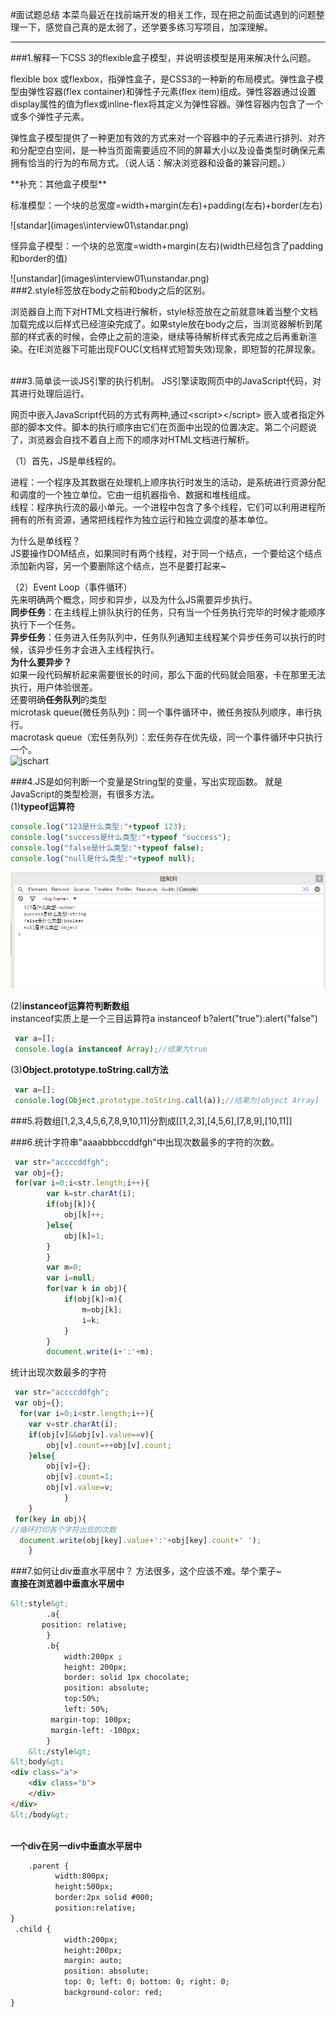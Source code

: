 #面试题总结
本菜鸟最近在找前端开发的相关工作，现在把之前面试遇到的问题整理一下，感觉自己真的是太弱了，还学要多练习写项目，加深理解。


------
###1.解释一下CSS 3的flexible盒子模型，并说明该模型是用来解决什么问题。
<p>flexible box 或flexbox，指弹性盒子，是CSS3的一种新的布局模式。弹性盒子模型由弹性容器(flex container)和弹性子元素(flex item)组成。弹性容器通过设置display属性的值为flex或inline-flex将其定义为弹性容器。弹性容器内包含了一个或多个弹性子元素。</p>
<p>弹性盒子模型提供了一种更加有效的方式来对一个容器中的子元素进行排列、对齐和分配空白空间，是一种当页面需要适应不同的屏幕大小以及设备类型时确保元素拥有恰当的行为的布局方式。（说人话：解决浏览器和设备的兼容问题。）</p>
**补充：其他盒子模型**
<p>标准模型：一个块的总宽度=width+margin(左右)+padding(左右)+border(左右)</p>
![standar](images\interview01\standar.png)
<p>怪异盒子模型：一个块的总宽度=width+margin(左右)(width已经包含了padding和border的值)</p>
![unstandar](images\interview01\unstandar.png)

<br>
###2.style标签放在body之前和body之后的区别。
<p>浏览器自上而下对HTML文档进行解析，style标签放在之前就意味着当整个文档加载完成以后样式已经渲染完成了。如果style放在body之后，当浏览器解析到尾部的样式表的时候，会停止之前的渲染，继续等待解析样式表完成之后再重新渲染。在IE浏览器下可能出现FOUC(文档样式短暂失效)现象，即短暂的花屏现象。</p>
<br>
###3.简单谈一谈JS引擎的执行机制。
JS引擎读取网页中的JavaScript代码，对其进行处理后运行。
<p>网页中嵌入JavaScript代码的方式有两种,通过&lt;script&gt;&lt;/script&gt 嵌入或者指定外部的脚本文件。脚本的执行顺序由它们在页面中出现的位置决定。第二个问题说了，浏览器会自找不着自上而下的顺序对HTML文档进行解析。
</p>
（1）首先，JS是单线程的。
<p>进程：一个程序及其数据在处理机上顺序执行时发生的活动，是系统进行资源分配和调度的一个独立单位。它由一组机器指令、数据和堆栈组成。<br>
线程：程序执行流的最小单元。一个进程中包含了多个线程，它们可以利用进程所拥有的所有资源，通常把线程作为独立运行和独立调度的基本单位。 </p>
为什么是单线程？<br>
JS要操作DOM结点，如果同时有两个线程，对于同一个结点，一个要给这个结点添加新内容，另一个要删除这个结点，岂不是要打起来~

（2）Event Loop（事件循环）<br>
先来明确两个概念，同步和异步，以及为什么JS需要异步执行。<br>
<b>同步任务</b>：在主线程上排队执行的任务，只有当一个任务执行完毕的时候才能顺序执行下一个任务。<br>
<b>异步任务</b>：任务进入任务队列中，任务队列通知主线程某个异步任务可以执行的时候，该异步任务才会进入主线程执行。<br>
<b>为什么要异步？</b><br>
如果一段代码解析起来需要很长的时间，那么下面的代码就会阻塞，卡在那里无法执行，用户体验很差。<br>
还要明确<b>任务队列</b>的类型<br>
microtask queue(微任务队列)：同一个事件循环中，微任务按队列顺序，串行执行。<br>
macrotask queue（宏任务队列）：宏任务存在优先级，同一个事件循环中只执行一个。<br>
![jschart](images\interview01\jschast.png)

###4.JS是如何判断一个变量是String型的变量，写出实现函数。
就是JavaScript的类型检测，有很多方法。<br>
(1)<b>typeof运算符</b><br>
```JavaScript
console.log("123是什么类型:"+typeof 123);
console.log("success是什么类型:"+typeof "success");
console.log("false是什么类型:"+typeof false);
console.log("null是什么类型:"+typeof null);
```
![typeof](images\interview01\typeof.png)

(2)<b>instanceof运算符判断数组</b><br>
instanceof实质上是一个三目运算符a instanceof b?alert("true"):alert("false")<br>

```JavaScript
 var a=[];
 console.log(a instanceof Array);//结果为true		
``` 
(3)<b>Object.prototype.toString.call方法</b><br>
```JavaScript
 var a=[];
 console.log(Object.prototype.toString.call(a));//结果为[object Array]
```
###5.将数组[1,2,3,4,5,6,7,8,9,10,11]分割成[[1,2,3],[4,5,6],[7,8,9],[10,11]]

###6.统计字符串"aaaabbbccddfgh"中出现次数最多的字符的次数。
```JavaScript
 var str="accccddfgh";
 var obj={};
 for(var i=0;i<str.length;i++){
		var k=str.charAt(i);
		if(obj[k]){
			obj[k]++;
		}else{
			obj[k]=1;
		}
		}
		var m=0;
		var i=null;
		for(var k in obj){
			if(obj[k]>m){
				m=obj[k];
				i=k;
			}
		}
		document.write(i+':'+m);
```
统计出现次数最多的字符<br>
```JavaScript
 var str="accccddfgh";
 var obj={};
  for(var i=0;i<str.length;i++){
	var v=str.charAt(i);
	if(obj[v]&&obj[v].value==v){
    	obj[v].count=++obj[v].count;
	}else{
		obj[v]={};
		obj[v].count=1;
		obj[v].value=v;
			}
	}
 for(key in obj){
//循环打印各个字符出现的次数
  document.write(obj[key].value+':'+obj[key].count+' ');
	}
```
###7.如何让div垂直水平居中？
方法很多，这个应该不难。举个栗子~<br>
<b>直接在浏览器中垂直水平居中</b><br>

```HTML
&lt;style&gt;
		.a{
       position: relative;
		}
		.b{
			width:200px ;
			height: 200px;
			border: solid 1px chocolate;
			position: absolute;
			top:50%;
			left: 50%;
		 margin-top: 100px;
		 margin-left: -100px;
		}
	&lt;/style&gt;
&lt;body&gt;
<div class="a">
	<div class="b">			
	</div>			
</div>
&lt;/body&gt;
 
```
<b>一个div在另一div中垂直水平居中</b><br>

```HTML
    .parent {
          width:800px;
          height:500px;
          border:2px solid #000;
          position:relative;
}
 .child {
            width:200px;
            height:200px;
            margin: auto;  
            position: absolute;  
            top: 0; left: 0; bottom: 0; right: 0; 
            background-color: red;
}
```

